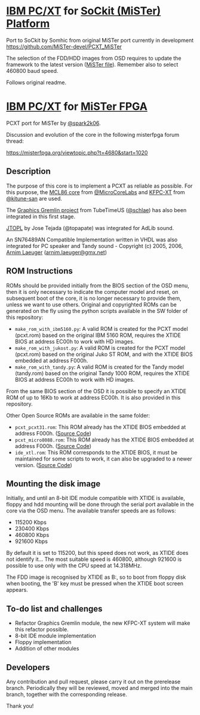 # [IBM PC/XT](https://en.wikipedia.org/wiki/IBM_Personal_Computer_XT) for [SoCkit (MiSTer) Platform](https://github.com/sockitfpga/MiSTer_SoCkit) 

Port to SoCkit by Somhic from original MiSTer port currently in development https://github.com/MiSTer-devel/PCXT_MiSTer

The selection of the FDD/HDD images from OSD requires to update the framework to  the latest version ([MiSTer file](https://github.com/MiSTer-devel/Main_MiSTer/tree/master/releases)).  Remember also to select 460800 baud speed.

Follows original readme.

# [IBM PC/XT](https://en.wikipedia.org/wiki/IBM_Personal_Computer_XT) for [MiSTer FPGA](https://mister-devel.github.io/MkDocs_MiSTer/)

PCXT port for MiSTer by [@spark2k06](https://github.com/spark2k06/).

Discussion and evolution of the core in the following misterfpga forum thread:

https://misterfpga.org/viewtopic.php?t=4680&start=1020

## Description

The purpose of this core is to implement a PCXT as reliable as possible. For this purpose, the [MCL86 core](https://github.com/MicroCoreLabs/Projects/tree/master/MCL86) from [@MicroCoreLabs](https://github.com/MicroCoreLabs/) and [KFPC-XT](https://github.com/kitune-san/KFPC-XT) from [@kitune-san](https://github.com/kitune-san) are used.

The [Graphics Gremlin project](https://github.com/schlae/graphics-gremlin) from TubeTimeUS ([@schlae](https://github.com/schlae)) has also been integrated in this first stage.

[JTOPL](https://github.com/jotego/jtopl) by Jose Tejada (@topapate) was integrated for AdLib sound.

An SN76489AN Compatible Implementation written in VHDL was also integrated for PC speaker and Tandy sound - Copyright (c) 2005, 2006, [Arnim Laeuger](https://github.com/devsaurus) (arnim.laeuger@gmx.net)

## ROM Instructions

ROMs should be provided initially from the BIOS section of the OSD menu, then it is only necessary to indicate the computer model and reset, on subsequent boot of the core, it is no longer necessary to provide them, unless we want to use others. Original and copyrighted ROMs can be generated on the fly using the python scripts available in the SW folder of this repository:

* `make_rom_with_ibm5160.py`: A valid ROM is created for the PCXT model (pcxt.rom) based on the original IBM 5160 ROM, requires the XTIDE BIOS at address EC00h to work with HD images.
* `make_rom_with_jukost.py`: A valid ROM is created for the PCXT model (pcxt.rom) based on the original Juko ST ROM, and with the XTIDE BIOS embedded at address F000h.
* `make_rom_with_tandy.py`: A valid ROM is created for the Tandy model (tandy.rom) based on the original Tandy 1000 ROM, requires the XTIDE BIOS at address EC00h to work with HD images.

From the same BIOS section of the OSD it is possible to specify an XTIDE ROM of up to 16Kb to work at address EC00h. It is also provided in this repository.

Other Open Source ROMs are available in the same folder:

* `pcxt_pcxt31.rom`: This ROM already has the XTIDE BIOS embedded at address F000h. ([Source Code](https://github.com/virtualxt/pcxtbios))
* `pcxt_micro8088.rom`: This ROM already has the XTIDE BIOS embedded at address F000h. ([Source Code](https://github.com/skiselev/8088_bios))
* `ide_xtl.rom`: This ROM corresponds to the XTIDE BIOS, it must be maintained for some scripts to work, it can also be upgraded to a newer version. ([Source Code](https://www.xtideuniversalbios.org/))

## Mounting the disk image

Initially, and until an 8-bit IDE module compatible with XTIDE is available, floppy and hdd mounting will be done through the serial port available in the core via the OSD menu. The available transfer speeds are as follows:

* 115200 Kbps
* 230400 Kbps
* 460800 Kbps
* 921600 Kbps

By default it is set to 115200, but this speed does not work, as XTIDE does not identify it... The most suitable speed is 460800, although 921600 is possible to use only with the CPU speed at 14.318MHz.

The FDD image is recognised by XTIDE as B:, so to boot from floppy disk when booting, the 'B' key must be pressed when the XTIDE boot screen appears.

## To-do list and challenges

* Refactor Graphics Gremlin module, the new KFPC-XT system will make this refactor possible.
* 8-bit IDE module implementation
* Floppy implementation
* Addition of other modules

## Developers

Any contribution and pull request, please carry it out on the prerelease branch. Periodically they will be reviewed, moved and merged into the main branch, together with the corresponding release.

Thank you!
